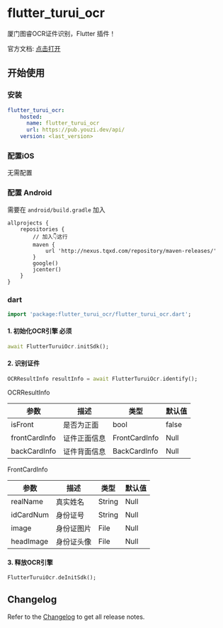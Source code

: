 # flutter_turui_ocr

厦门图睿OCR证件识别，Flutter 插件！

官方文档: [点击打开](http://showdoc.xmheshu.com/web/#/83?page_id=1673)

## 开始使用

### 安装

```yaml
flutter_turui_ocr:
    hosted:
      name: flutter_turui_ocr
      url: https://pub.youzi.dev/api/
    version: <last_version>
```

### 配置iOS

无需配置

### 配置 Android

需要在 `android/build.gradle` 加入

```
allprojects {
    repositories {
        // 加入👇这行
        maven {
            url 'http://nexus.tqxd.com/repository/maven-releases/'
        }
        google()
        jcenter()
    }
}
```

### dart

```dart
import 'package:flutter_turui_ocr/flutter_turui_ocr.dart';
```

#### 1. 初始化OCR引擎 **必须**

```dart
await FlutterTuruiOcr.initSdk();
```

#### 2. 识别证件

```dart
OCRResultInfo resultInfo = await FlutterTuruiOcr.identify();
```

OCRResultInfo

| 参数     | 描述              | 类型  | 默认值 |
| -------- | ----------------- | ----- | ------ |
| isFront | 是否为正面 | bool | false | 
| frontCardInfo | 证件正面信息 | FrontCardInfo | Null | 
| backCardInfo | 证件背面信息 | BackCardInfo | Null | 

FrontCardInfo

| 参数     | 描述              | 类型  | 默认值 |
| -------- | ----------------- | ----- | ------ |
| realName | 真实姓名 | String | Null | 
| idCardNum | 身份证号 | String | Null | 
| image | 身份证图片 | File | Null | 
| headImage | 身份证头像 | File | Null | 

#### 3. 释放OCR引擎

```dart
FlutterTuruiOcr.deInitSdk();
```

## Changelog

Refer to the [Changelog](CHANGELOG.md) to get all release notes.

